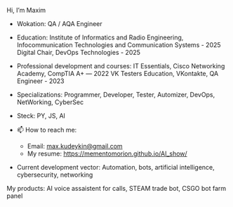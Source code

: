 Hi, I’m Maxim
- Wokation:     QA / AQA Engineer
- Education:    Institute of Informatics and Radio Engineering, Infocommunication Technologies and Communication Systems - 2025
                Digital Chair, DevOps Technologies - 2025
  
- Professional development and courses: IT Essentials, Cisco Networking Academy, CompTIA A+ — 2022
                                        VK Testers Education, VKontakte, QA Engineer - 2023
  
- Specializations: Programmer, Developer, Tester, Automizer, DevOps, NetWorking, CyberSec

- Steck: PY, JS, AI
- 📫 How to reach me:
    - Email: max.kudeykin@gmail.com
    - My resume: https://mementomorion.github.io/AI_show/
 
- Current development vector: Automation, bots, artificial intelligence, cybersecurity, networking

My products: AI voice assaistent for calls, STEAM trade bot, CSGO bot farm panel 

<!---
mementomorion/mementomorion is a ✨ special ✨ repository because its `README.md` (this file) appears on your GitHub profile.
You can click the Preview link to take a look at your changes.
--->
